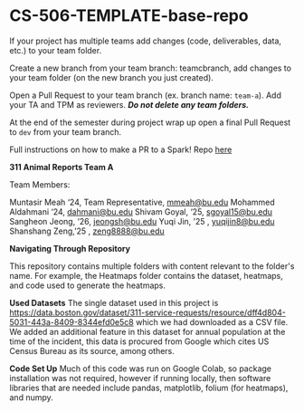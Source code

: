 # CS-506-TEMPLATE-base-repo

If your project has multiple teams add changes (code, deliverables, data, etc.) to your team folder.

Create a new branch from your team branch: teamcbranch, add changes to your team folder (on the new branch you just created).

Open a Pull Request to your team branch (ex. branch name: <code>team-a</code>). Add your TA and TPM as reviewers.  ***Do not delete any team folders.***

At the end of the semester during project wrap up open a final Pull Request to <code>dev</code> from your team branch. 

Full instructions on how to make a PR to a Spark! Repo [here](https://docs.google.com/document/d/1t8vDdMyV3RHuXNxIL4DDs7gXV1c89G1T6Xi69UGilS0/edit?usp=sharing)

**311 Animal Reports Team A**

Team Members:

Muntasir Meah ‘24, Team Representative, mmeah@bu.edu
Mohammed Aldahmani ‘24, dahmani@bu.edu
Shivam Goyal, ‘25, sgoyal15@bu.edu
Sangheon Jeong, ‘26, jeongsh@bu.edu
Yuqi Jin, ’25 , yuqijin8@bu.edu
Shanshang Zeng,’25 , zeng8888@bu.edu

**Navigating Through Repository**

This repository contains multiple folders with content relevant to the folder's name. For example, the Heatmaps folder contains the dataset, heatmaps, and code used to generate the heatmaps. 

**Used Datasets**
The single dataset used in this project is https://data.boston.gov/dataset/311-service-requests/resource/dff4d804-5031-443a-8409-8344efd0e5c8 which we had downloaded as a CSV file.
We added an additional feature in this dataset for annual population at the time of the incident, this data is procured from Google which cites US Census Bureau as its source, among others. 

**Code Set Up**
Much of this code was run on Google Colab, so package installation was not required, however if running locally, then software libraries that are needed include pandas, matplotlib, folium (for heatmaps), and numpy. 


